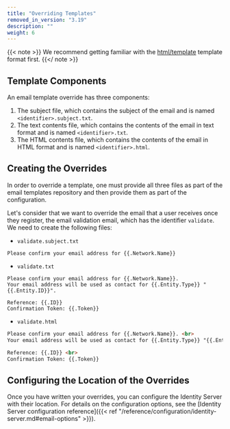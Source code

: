 ```yaml
---
title: "Overriding Templates"
removed_in_version: "3.19"
description: ""
weight: 6
---
```


{{< note >}} We recommend getting familiar with the [html/template](https://golang.org/pkg/html/template/) template format first. {{</ note >}}

## Template Components

An email template override has three components:

1. The subject file, which contains the subject of the email and is named `<identifier>.subject.txt`. 
2. The text contents file, which contains the contents of the email in text format and is named `<identifier>.txt`.
3. The HTML contents file, which contains the contents of the email in HTML format and is named `<identifier>.html`.


## Creating the Overrides

In order to override a template, one must provide all three files as part of the email templates repository and then provide them as part of the configuration.

Let's consider that we want to override the email that a user receives once they register, the email validation email, which has the identifier `validate`. We need to create the following files:


- `validate.subject.txt`
```text
Please confirm your email address for {{.Network.Name}}
```
- `validate.txt`
```text
Please confirm your email address for {{.Network.Name}}.
Your email address will be used as contact for {{.Entity.Type}} "{{.Entity.ID}}". 

Reference: {{.ID}}
Confirmation Token: {{.Token}}
```
- `validate.html`
```html
Please confirm your email address for {{.Network.Name}}. <br> 
Your email address will be used as contact for {{.Entity.Type}} "{{.Entity.ID}}". <br> <br> 

Reference: {{.ID}} <br> 
Confirmation Token: {{.Token}}
```

## Configuring the Location of the Overrides

Once you have written your overrides, you can configure the Identity Server with their location. For details on the configuration options, see the [Identity Server configuration reference]({{< ref "/reference/configuration/identity-server.md#email-options" >}}).
